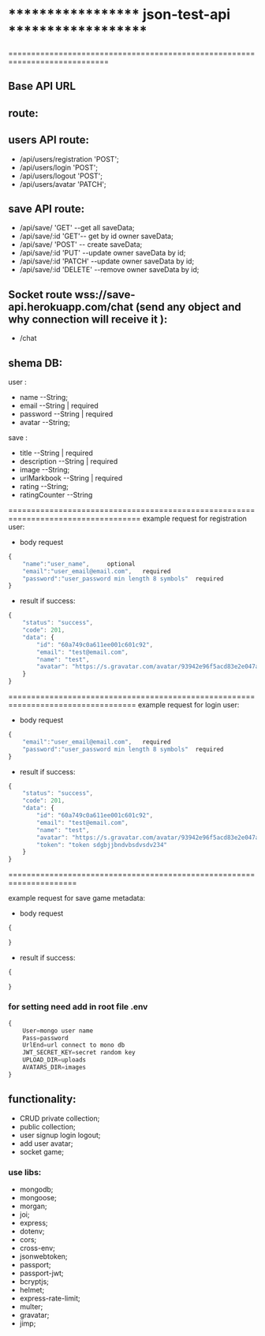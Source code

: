 # ***************** json-test-api ******************
============================================================================
## Base API URL

## route:

## users API route:

- /api/users/registration 'POST';
- /api/users/login 'POST';
- /api/users/logout 'POST';
- /api/users/avatar 'PATCH';

## save API route:

- /api/save/ 'GET' --get all saveData;
- /api/save/:id 'GET'-- get by id owner saveData;
- /api/save/ 'POST' -- create saveData;
- /api/save/:id 'PUT' --update owner saveData by id;
- /api/save/:id 'PATCH' --update owner saveData by id;
- /api/save/:id 'DELETE' --remove owner saveData by id;

## Socket  route wss://save-api.herokuapp.com/chat (send any object and why connection will receive it ):

- /chat

## shema DB:

user :

- name --String;
- email --String | required
- password --String | required
- avatar --String;

save :

- title --String | required
- description --String | required
- image --String;
- urlMarkbook --String | required
- rating --String;
- ratingCounter --String

===================================================================================
example request for registration user:

- body request

```javascript
{
    "name":"user_name",     optional
    "email":"user_email@email.com",   required
    "password":"user_password min length 8 symbols"  required
}
```

- result if success:

```javascript
{
    "status": "success",
    "code": 201,
    "data": {
        "id": "60a749c0a611ee001c601c92",
        "email": "test@email.com",
        "name": "test",
        "avatar": "https://s.gravatar.com/avatar/93942e96f5acd83e2e047ad8fe03114d?s=250",
    }
}
```

==================================================================================
example request for login user:

- body request

```javascript
{
    "email":"user_email@email.com",   required
    "password":"user_password min length 8 symbols"  required
}
```

- result if success:

```javascript
{
    "status": "success",
    "code": 201,
    "data": {
        "id": "60a749c0a611ee001c601c92",
        "email": "test@email.com",
        "name": "test",
        "avatar": "https://s.gravatar.com/avatar/93942e96f5acd83e2e047ad8fe03114d?s=250",
        "token": "token sdgbjjbndvbsdvsdv234"
    }
}
```

=====================================================================

example request for save game metadata:

- body request

```javascript
{
   
}
```

- result if success:

```javascript
{
   
}
```

### for setting need add in root file .env
```javascript
{
    User=mongo user name
    Pass=password
    UrlEnd=url connect to mono db
    JWT_SECRET_KEY=secret random key
    UPLOAD_DIR=uploads
    AVATARS_DIR=images
}
```

## functionality:

- CRUD private collection;
- public collection;
- user signup login logout;
- add user avatar;
- socket game;

### use libs:

- mongodb;
- mongoose;
- morgan;
- joi;
- express;
- dotenv;
- cors;
- cross-env;
- jsonwebtoken;
- passport;
- passport-jwt;
- bcryptjs;
- helmet;
- express-rate-limit;
- multer;
- gravatar;
- jimp;
